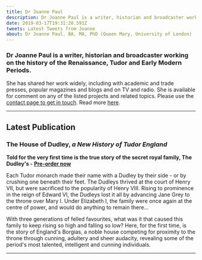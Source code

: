 ```yaml
---
title: Dr Joanne Paul
description: Dr Joanne Paul is a writer, historian and broadcaster working on the history of the Renaissance, Tudor and Early Modern Periods.
date: 2019-03-17T19:31:20.591Z
tweets: Latest Tweets from Joanne
about: Dr Joanne Paul, BA, MA, PhD (Queen Mary, University of London)
---
```

### Dr Joanne Paul is a writer, historian and broadcaster working on the history of the Renaissance, Tudor and Early Modern Periods.

She has shared her work widely, including with academic and trade presses, popular magazines and blogs and on TV and radio. She is available for comment on any of the listed projects and related topics. Please use the [contact page to get in touch]("https://joannepaul.com/contact"). Read more [here]("https://joannepaul.com/about"). 

- - -

## Latest Publication

### The House of Dudley,  *a New History of Tudor England*

**Told for the very first time is the true story of the secret royal family, The Dudley's - [Pre-order now](https://www.penguin.co.uk/books/309/309209/the-house-of-dudley/9780241349823.html)** 

Each Tudor monarch made their name with a Dudley by their side - or by crushing one beneath their feet. The Dudleys thrived at the court of Henry VII, but were sacrificed to the popularity of Henry VIII. Rising to prominence in the reign of Edward VI, the Dudleys lost it all by advancing Jane Grey to the throne over Mary I. Under Elizabeth I, the family were once again at the centre of power, and would do anything to remain there...

With three generations of felled favourites, what was it that caused this family to keep rising so high and falling so low? Here, for the first time, is the story of England's Borgias, a noble house competing for proximity to the throne through cunning, adultery and sheer audacity, revealing some of the period's most talented, intelligent and cunning individuals.

- - -
